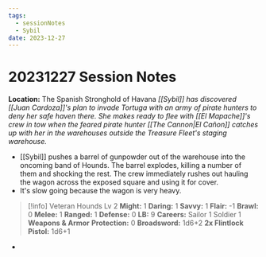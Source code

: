 ```yaml
---
tags:
  - sessionNotes
  - Sybil
date: 2023-12-27
---
```

# 20231227 Session Notes
**Location:** The Spanish Stronghold of Havana
*[[Sybil]] has discovered [[Juan Cardoza]]'s plan to invade Tortuga with an army of pirate hunters to deny her safe haven there.  She makes ready to flee with [[El Mapache]]'s crew in tow when the feared pirate hunter [[The Cannon|El Cañon]] catches up with her in the warehouses outside the Treasure Fleet's staging warehouse.*

- [[Sybil]] pushes a barrel of gunpowder out of the warehouse into the oncoming band of Hounds.  The barrel explodes, killing a number of them and shocking the rest.  The crew immediately rushes out hauling the wagon across the exposed square and using it for cover.
- It's slow going because the wagon is very heavy.
> [!info] Veteran Hounds Lv 2
> **Might:** 1 **Daring:** 1 **Savvy:** 1 **Flair:** -1
> **Brawl:** 0 **Melee:** 1 **Ranged:** 1 **Defense:** 0
> **LB:** 9 **Careers:** Sailor 1 Soldier 1
> **Weapons & Armor**
> **Protection:** 0
> **Broadsword:** 1d6+2
> **2x Flintlock Pistol:** 1d6+1
- 


